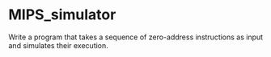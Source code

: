 # MIPS_simulator
Write a program that takes a sequence of zero-address instructions as input and simulates their execution.
